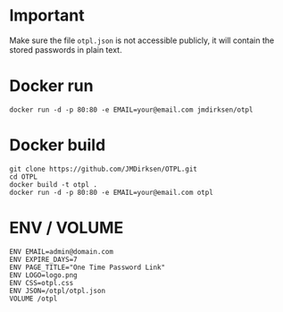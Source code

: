 # Important
Make sure the file `otpl.json` is not accessible publicly, it will contain the stored passwords in plain text.

# Docker run
    docker run -d -p 80:80 -e EMAIL=your@email.com jmdirksen/otpl

# Docker build
    git clone https://github.com/JMDirksen/OTPL.git
    cd OTPL
    docker build -t otpl .
    docker run -d -p 80:80 -e EMAIL=your@email.com otpl

# ENV / VOLUME
    ENV EMAIL=admin@domain.com
    ENV EXPIRE_DAYS=7
    ENV PAGE_TITLE="One Time Password Link"
    ENV LOGO=logo.png
    ENV CSS=otpl.css
    ENV JSON=/otpl/otpl.json
    VOLUME /otpl
